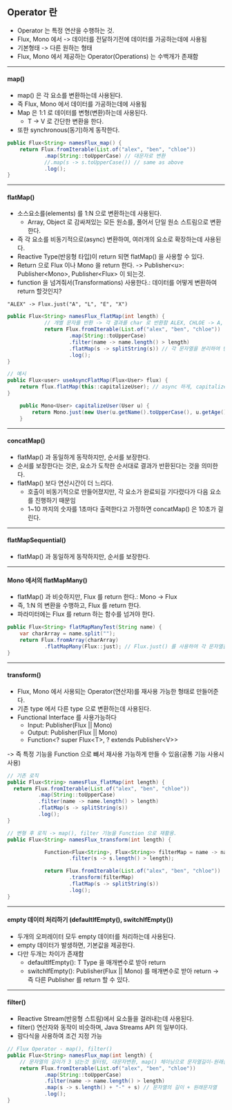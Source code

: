 ## Operator 란

- Operator 는 특정 연산을 수행하는 것.
- Flux, Mono 에서 -> 데이터를 전달하기전에 데이터를 가공하는데에 사용됨
- 기본형태 -> 다른 원하는 형태
- Flux, Mono 에서 제공하는 Operator(Operations) 는 수백개가 존재함

--- 

#### map()
- map() 은 각 요소를 변환하는데 사용된다. 
- 즉 Flux, Mono 에서 데이터를 가공하는데에 사용됨
- Map 은 1:1 로 데이터를 변형(변환)하는데 사용된다.
  - T -> V 로 간단한 변환을 한다.
- 또한 synchronous(동기)하게 동작한다.
```java
public Flux<String> namesFlux_map() {
    return Flux.fromIterable(List.of("alex", "ben", "chloe"))
            .map(String::toUpperCase) // 대문자로 변환
            //.map(s -> s.toUpperCase()) // same as above
            .log();
}
```

--- 

#### flatMap()
- 소스요소를(elements) 를 1:N 으로 변환하는데 사용된다.
  - Array, Object 로 감싸져있는 모든 원소를, 풀어서 단일 원소 스트림으로 변환한다.
- 즉 각 요소를 비동기적으로(async) 변환하여, 여러개의 요소로 확장하는데 사용된다.
- Reactive Type(반응형 타입)이 return 되면 flatMap() 을 사용할 수 있다.
- Return 으로 Flux<Type> 이나 Mono<Type> 을 return 한다. -> Publisher\<u\>: Publisher<Mono<Type>>, Publisher<Flux<Type>> 이 되는것. 
- function 을 넘겨줘서(Transformations) 사용한다.: 데이터를 어떻게 변환하여 return 할것인지?
```TEXT
"ALEX" -> Flux.just("A", "L", "E", "X")
```

```java
public Flux<String> namesFlux_flatMap(int length) {
            // 개별 문자를 반환 -> 각 결과를 char 로 반환함 ALEX, CHLOE -> A, L, E, X, C, H, L, O, E
            return Flux.fromIterable(List.of("alex", "ben", "chloe"))
                    .map(String::toUpperCase)
                    .filter(name -> name.length() > length)
                    .flatMap(s -> splitString(s)) // 각 문자열을 분리하여 반환 메서드 사용
                    .log();
}

// 예시 
public Flux<user> useAsyncFlatMap(Flux<User> flux) {
    return flux.flatMap(this::capitalizeUser); // async 하게, capitalizeUser() 를 호출하여 User 를 return
}

    public Mono<User> capitalizeUser(User u) {
        return Mono.just(new User(u.getName().toUpperCase(), u.getAge()));
    }
```

---
#### concatMap()
- flatMap() 과 동일하게 동작하지만, 순서를 보장한다.
- 순서를 보장한다는 것은, 요소가 도착한 순서대로 결과가 반환된다는 것을 의미한다.
- flatMap() 보다 연산시간이 더 느리다.
  - 호출이 비동기적으로 만들어졌지만, 각 요소가 완료되길 기다렸다가 다음 요소를 진행하기 때문임
  - 1~10 까지의 숫자를 1초마다 출력한다고 가정하면 concatMap() 은 10초가 걸린다.


---
#### flatMapSequential()
- flatMap() 과 동일하게 동작하지만, 순서를 보장한다.

---
#### Mono 에서의 flatMapMany()
- flatMap() 과 비슷하지만, Flux 를 return 한다.: Mono -> Flux
- 즉, 1:N 의 변환을 수행하고, Flux 를 return 한다.
- 파라미터에는 Flux 를 return 하는 함수를 넘겨야 한다.

```java
public Flux<String> flatMapManyTest(String name) {
    var charArray = name.split("");
    return Flux.fromArray(charArray)
            .flatMapMany(Flux::just); // Flux.just() 를 사용하여 각 문자열을 반환L
}
```

--- 
#### transform()
- Flux, Mono 에서 사용되는 Operator(연산자)를 재사용 가능한 형태로 만들어준다.
- 기존 type 에서 다른 type 으로 변환하는데 사용된다.
- Functional Interface 를 사용가능하다
  - Input: Publisher(Flux || Mono)
  - Output: Publisher(Flux || Mono)
  - Function<? super Flux\<T>, ? extends Publisher\<V>>

-> 즉 특정 기능을 Function 으로 뺴서 재사용 가능하게 만들 수 있음(공통 기능 사용시 사용)
```java
// 기존 로직
public Flux<String> namesFlux_flatMap(int length) {
  return Flux.fromIterable(List.of("alex", "ben", "chloe"))
          .map(String::toUpperCase)
          .filter(name -> name.length() > length)
          .flatMap(s -> splitString(s))
          .log();
}

// 변형 후 로직 -> map(), filter 기능을 Function 으로 재활용.
public Flux<String> namesFlux_transform(int length) {

            Function<Flux<String>, Flux<String>> filterMap = name -> name.map(String::toUpperCase)
                    .filter(s -> s.length() > length);

            return Flux.fromIterable(List.of("alex", "ben", "chloe"))
                    .transform(filterMap)
                    .flatMap(s -> splitString(s))
                    .log();
}
```

--- 
#### empty 데이터 처리하기 (defaultIfEmpty(), switchIfEmpty())
- 두개의 오퍼레이터 모두 empty 데이터를 처리하는데 사용된다.
- empty 데이터가 발생하면, 기본값을 제공한다.
- 다만 두개는 차이가 존재함
  - defaultIfEmpty(): T Type 을 매개변수로 받아 return 
  - switchIfEmpty(): Publisher(Flux || Mono) 를 매개변수로 받아 return -> 즉 다른 Publisher 를 return 할 수 있다.



---

#### filter()
- Reactive Stream(반응형 스트림)에서 요소들을 걸러내는데 사용된다.
- filter() 연산자와 동작이 비슷하며, Java Streams API 의 일부이다.
- 람다식을 사용하여 조건 지정 가능
```java
// Flux Operator - map(), filter()
public Flux<String> namesFlux_map(int length) {
    // 문자열의 길이가 3 넘는것 필터링, 대문자변환, map() 체이닝으로 문자열길이-원래문자열 형태로 반환
    return Flux.fromIterable(List.of("alex", "ben", "chloe"))
            .map(String::toUpperCase)
            .filter(name -> name.length() > length)
            .map(s -> s.length() + "-" + s) // 문자열의 길이 + 원래문자열
            .log();
}
```